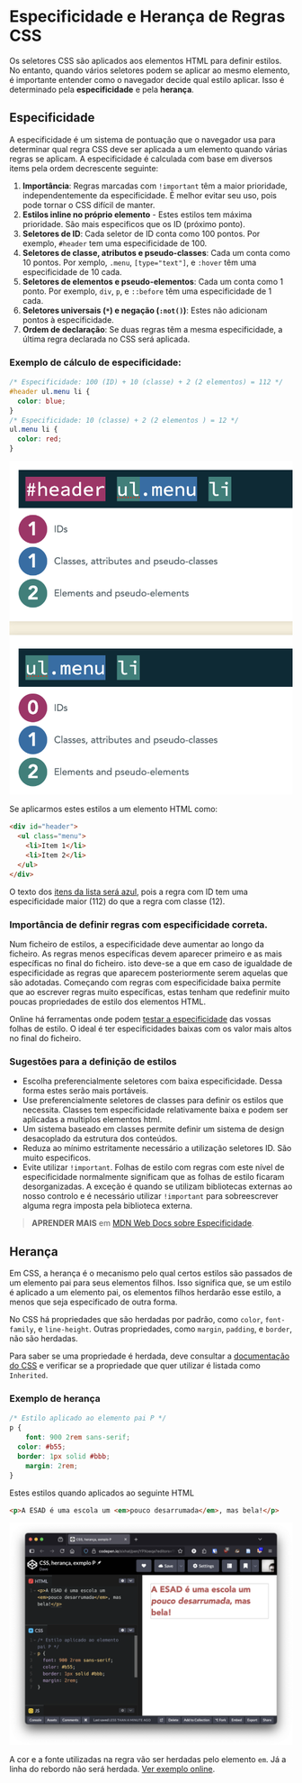 # Especificidade e Herança de Regras CSS

Os seletores CSS são aplicados aos elementos HTML para definir estilos. No entanto, quando vários seletores podem se aplicar ao mesmo elemento, é importante entender como o navegador decide qual estilo aplicar. Isso é determinado pela **especificidade** e pela **herança**.

## Especificidade

A especificidade é um sistema de pontuação que o navegador usa para determinar qual regra CSS deve ser aplicada a um elemento quando várias regras se aplicam. A especificidade é calculada com base em diversos items pela ordem decrescente seguinte:  

1. **Importância**: Regras marcadas com `!important` têm a maior prioridade, independentemente da especificidade. É melhor evitar seu uso, pois pode tornar o CSS difícil de manter.
2. **Estilos inline no próprio elemento** - Estes estilos tem máxima prioridade. São mais especificos que os ID (próximo ponto).
3. **Seletores de ID**: Cada seletor de ID conta como 100 pontos. Por exemplo, `#header` tem uma especificidade de 100.
4. **Seletores de classe, atributos e pseudo-classes**: Cada um conta como 10 pontos. Por xemplo, `.menu`, `[type="text"]`, e `:hover` têm uma especificidade de 10 cada.
5. **Seletores de elementos e pseudo-elementos**: Cada um conta como 1 ponto. Por exemplo, `div`, `p`, e `::before` têm uma especificidade de 1 cada.
6. **Seletores universais (`*`) e negação (`:not()`)**: Estes não adicionam pontos à especificidade.
7. **Ordem de declaração**: Se duas regras têm a mesma especificidade, a última regra declarada no CSS será aplicada.

### Exemplo de cálculo de especificidade:

```css
/* Especificidade: 100 (ID) + 10 (classe) + 2 (2 elementos) = 112 */
#header ul.menu li {
  color: blue;
}
/* Especificidade: 10 (classe) + 2 (2 elementos ) = 12 */
ul.menu li {
  color: red;
}
```

![Cálculo de Especificidade para os seletores “`#header ul.menu li`” e “`ul.menu li`”](especificidade-e-heranca-assets/calculo-espcificidade-2.png)

Se aplicarmos estes estilos a um elemento HTML como:

```html
<div id="header">
  <ul class="menu">
    <li>Item 1</li>
    <li>Item 2</li>
  </ul>
</div>
```

O texto dos [itens da lista será azul](https://codepen.io/sixhat/pen/XJbLVwX), pois a regra com ID tem uma especificidade maior (112) do que a regra com classe (12).

### Importância de definir regras com especificidade correta.

Num ficheiro de estilos, a especificidade deve aumentar ao longo da ficheiro. As regras menos específicas devem aparecer primeiro e as mais específicas no final do ficheiro. isto deve-se a que em caso de igualdade de especificidade as regras que aparecem posteriormente serem aquelas que são adotadas. Começando com regras com especificidade baixa permite que ao escrever regras muito específicas, estas tenham que redefinir muito poucas propriedades de estilo dos elementos HTML.

Online há ferramentas onde podem [testar a especificidade](https://graphmycss.com/) das vossas folhas de estilo. O ideal é ter especificidades baixas com os valor mais altos no final do ficheiro.

### Sugestões para a definição de estilos

* Escolha preferencialmente seletores com baixa especificidade. Dessa forma estes serão mais portáveis.
* Use preferencialmente seletores de classes para definir os estilos que necessita. Classes tem especificidade relativamente baixa e podem ser aplicadas a multiplos elementos html.
* Um sistema baseado em classes permite definir um sistema de design desacoplado da estrutura dos conteúdos.
* Reduza ao mínimo estritamente necessário a utilização seletores ID. São muito especificos.
* Evite utilizar `!important`. Folhas de estilo com regras com este nível de especificidade normalmente significam que as folhas de estilo ficaram desorganizadas. A exceção é quando se utilizam bibliotecas externas ao nosso controlo e é necessário utilizar `!important` para sobreescrever alguma regra imposta pela biblioteca externa.

> **APRENDER MAIS** em [MDN Web Docs sobre Especificidade](https://developer.mozilla.org/en-US/docs/Web/CSS/CSS_cascade/Specificity).

## Herança

Em CSS, a herança é o mecanismo pelo qual certos estilos são passados de um elemento pai para seus elementos filhos. Isso significa que, se um estilo é aplicado a um elemento pai, os elementos filhos herdarão esse estilo, a menos que seja especificado de outra forma.

No CSS há propriedades que são herdadas por padrão, como `color`, `font-family`, e `line-height`. Outras propriedades, como `margin`, `padding`, e `border`, não são herdadas. 

Para saber se uma propriedade é herdada, deve consultar a [documentação do CSS](https://developer.mozilla.org/en-US/docs/Web/CSS/Reference#index) e verificar se a propriedade que quer utilizar é listada como `Inherited`.

### Exemplo de herança

```css
/* Estilo aplicado ao elemento pai P */
p {
	font: 900 2rem sans-serif;
  color: #b55;
  border: 1px solid #bbb;
	margin: 2rem;
}
```

Estes estilos quando aplicados ao seguinte HTML

```html
<p>A ESAD é uma escola um <em>pouco desarrumada</em>, mas bela!</p>
```

![](especificidade-e-heranca-assets/image.png)

A cor e a fonte utilizadas na regra vão ser herdadas pelo elemento `em`. Já a linha do rebordo não será herdada. [Ver exemplo online](https://codepen.io/sixhat/pen/YPXoeqa).
